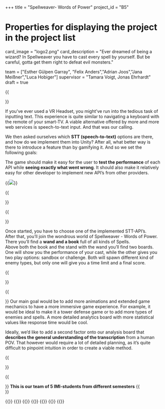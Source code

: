 +++
title = "Spellweaver- Words of Power"
project_id = "B5"

# Properties for displaying the project in the project list
card_image = "logo2.png"
card_description = "Ever dreamed of being a wizard? In Spellweaver you have to cast every spell by yourself. But be careful, gotta get them right to defeat evil monsters." 

team = ["Esther Gülpen Garray", "Felix Anders","Adrian Joos","Jana Meißner","Luca Hobiger"]
supervisor = "Tamara Voigt, Jonas Ehrhardt"
draft = true
        


{{<section title="Our Goal">}}

If you’ve ever used a VR Headset, you might’ve run into the tedious task of inputting text. This experience is quite similar to navigating a keyboard with the remote of your smart-TV. A viable alternative offered by more and more web services is speech-to-text input. And that was our calling.

We then asked ourselves which **STT (speech-to-text)** options are there, and how do we implement them into Unity? After all, what better way is there to introduce a feature than by gamifying it. And so we set the following goals:

The game should make it easy for the user to **test the performance** of each API while **seeing exactly what went wrong**. 
It should also make it relatively easy for other developer to implement new API’s from other providers.

{{<image src="menuscene.png" caption="menu scene">}}


{{</section>}}

{{<section title="Introduction">}}

Once started, you have to choose one of the implemented STT-API’s.<br> 
After that, you’ll join the wondrous world of Spellweaver - Words of Power. There you’ll find a **wand and a book** full of all kinds of Spells.<br>
Above both the book and the stand with the wand you’ll find two boards. One will show you the performance of your cast, while the other gives you two play options: sandbox or challenge. Both will spawn different kind of enemy types, but only one will give you a time limit and a final score.

{{</section>}} 

{{<section title="Future">}}
Our main goal would be to add more animations and extended game mechanics to have a more immersive game experience. For example, it would be ideal to make it a tower defense game or to add more types of enemies and spells. A more detailed analytics board with more statistical values like response time would be cool.

Ideally, we’d like to add a second factor onto our analysis board that **describes the general understanding of the transcription** from a human POV. That however would require a lot of detailed planning, as it’s quite difficult to pinpoint intuition in order to create a viable method.

{{</section>}}

{{<section title="The team">}}
**This is our team of 5 IMI-students from different semesters**
{{</section>}} 

{{<gallery>}}
{{<team-member image="jana.jpg" name="Jana Meißner">}}
{{<team-member image="felix.jpg" name="Felix Anders">}}
{{<team-member image="adrian.jpg" name="Adrian Joos">}}
{{<team-member image="esther.jpg" name="Esther Gülpen Garay">}}
{{<team-member image="luca.jpg" name="Luca Hobiger">}}
{{</gallery>}}
